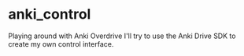 # anki_control
Playing around with Anki Overdrive
I'll try to use the Anki Drive SDK to create my own control interface.

